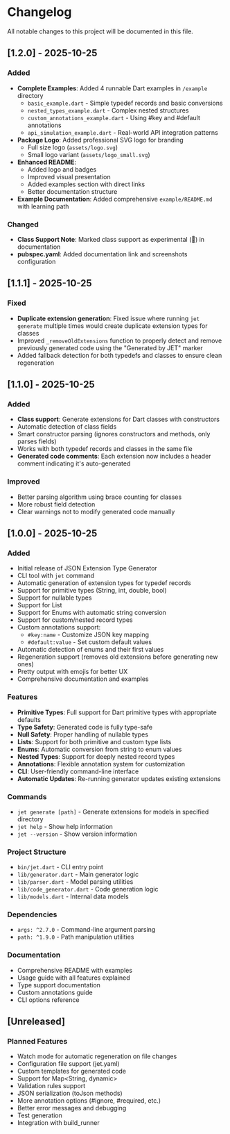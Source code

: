 # Changelog

All notable changes to this project will be documented in this file.

## [1.2.0] - 2025-10-25

### Added
- **Complete Examples**: Added 4 runnable Dart examples in `/example` directory
  - `basic_example.dart` - Simple typedef records and basic conversions
  - `nested_types_example.dart` - Complex nested structures
  - `custom_annotations_example.dart` - Using #key and #default annotations
  - `api_simulation_example.dart` - Real-world API integration patterns
- **Package Logo**: Added professional SVG logo for branding
  - Full size logo (`assets/logo.svg`)
  - Small logo variant (`assets/logo_small.svg`)
- **Enhanced README**: 
  - Added logo and badges
  - Improved visual presentation
  - Added examples section with direct links
  - Better documentation structure
- **Example Documentation**: Added comprehensive `example/README.md` with learning path

### Changed
- **Class Support Note**: Marked class support as experimental (🧪) in documentation
- **pubspec.yaml**: Added documentation link and screenshots configuration

## [1.1.1] - 2025-10-25

### Fixed
- **Duplicate extension generation**: Fixed issue where running `jet generate` multiple times would create duplicate extension types for classes
- Improved `_removeOldExtensions` function to properly detect and remove previously generated code using the "Generated by JET" marker
- Added fallback detection for both typedefs and classes to ensure clean regeneration

## [1.1.0] - 2025-10-25

### Added
- **Class support**: Generate extensions for Dart classes with constructors
- Automatic detection of class fields
- Smart constructor parsing (ignores constructors and methods, only parses fields)
- Works with both typedef records and classes in the same file
- **Generated code comments**: Each extension now includes a header comment indicating it's auto-generated

### Improved
- Better parsing algorithm using brace counting for classes
- More robust field detection
- Clear warnings not to modify generated code manually

## [1.0.0] - 2025-10-25

### Added
- Initial release of JSON Extension Type Generator
- CLI tool with `jet` command
- Automatic generation of extension types for typedef records
- Support for primitive types (String, int, double, bool)
- Support for nullable types
- Support for List<T>
- Support for Enums with automatic string conversion
- Support for custom/nested record types
- Custom annotations support:
  - `#key:name` - Customize JSON key mapping
  - `#default:value` - Set custom default values
- Automatic detection of enums and their first values
- Regeneration support (removes old extensions before generating new ones)
- Pretty output with emojis for better UX
- Comprehensive documentation and examples

### Features
- **Primitive Types**: Full support for Dart primitive types with appropriate defaults
- **Type Safety**: Generated code is fully type-safe
- **Null Safety**: Proper handling of nullable types
- **Lists**: Support for both primitive and custom type lists
- **Enums**: Automatic conversion from string to enum values
- **Nested Types**: Support for deeply nested record types
- **Annotations**: Flexible annotation system for customization
- **CLI**: User-friendly command-line interface
- **Automatic Updates**: Re-running generator updates existing extensions

### Commands
- `jet generate [path]` - Generate extensions for models in specified directory
- `jet help` - Show help information
- `jet --version` - Show version information

### Project Structure
- `bin/jet.dart` - CLI entry point
- `lib/generator.dart` - Main generator logic
- `lib/parser.dart` - Model parsing utilities
- `lib/code_generator.dart` - Code generation logic
- `lib/models.dart` - Internal data models

### Dependencies
- `args: ^2.7.0` - Command-line argument parsing
- `path: ^1.9.0` - Path manipulation utilities

### Documentation
- Comprehensive README with examples
- Usage guide with all features explained
- Type support documentation
- Custom annotations guide
- CLI options reference

## [Unreleased]

### Planned Features
- Watch mode for automatic regeneration on file changes
- Configuration file support (jet.yaml)
- Custom templates for generated code
- Support for Map<String, dynamic>
- Validation rules support
- JSON serialization (toJson methods)
- More annotation options (#ignore, #required, etc.)
- Better error messages and debugging
- Test generation
- Integration with build_runner

